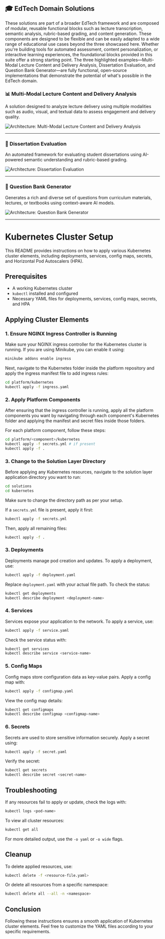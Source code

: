 ## 🎓 EdTech Domain Solutions

These solutions are part of a broader EdTech framework and are composed of modular, reusable functional blocks such as lecture transcription, semantic analysis, rubric-based grading, and content generation. These components are designed to be flexible and can be easily adapted to a wide range of educational use cases beyond the three showcased here. Whether you're building tools for automated assessment, content personalization, or interactive learning experiences, the foundational blocks provided in this suite offer a strong starting point. The three highlighted examples—Multi-Modal Lecture Content and Delivery Analysis, Dissertation Evaluation, and Question Bank Generator—are fully functional, open-source implementations that demonstrate the potential of what's possible in the EdTech domain.

### 📊 Multi-Modal Lecture Content and Delivery Analysis

A solution designed to analyze lecture delivery using multiple modalities such as audio, visual, and textual data to assess engagement and delivery quality.

![Architecture: Multi-Modal Lecture Content and Delivery Analysis](docs/afe.png)

---

### 📝 Dissertation Evaluation

An automated framework for evaluating student dissertations using AI-powered semantic understanding and rubric-based grading.

![Architecture: Dissertation Evaluation](docs/da.png)

---

### 🧠 Question Bank Generator

Generates a rich and diverse set of questions from curriculum materials, lectures, or textbooks using context-aware AI models.

![Architecture: Question Bank Generator](docs/qbg.png)

---

# Kubernetes Cluster Setup

This README provides instructions on how to apply various Kubernetes cluster elements, including deployments, services, config maps, secrets, and Horizontal Pod Autoscalers (HPA).

## Prerequisites

- A working Kubernetes cluster
- `kubectl` installed and configured
- Necessary YAML files for deployments, services, config maps, secrets, and HPA

## Applying Cluster Elements

### 1. Ensure NGINX Ingress Controller is Running
Make sure your NGINX ingress controller for the Kubernetes cluster is running. If you are using Minikube, you can enable it using:

```bash
minikube addons enable ingress
```

Next, navigate to the Kubernetes folder inside the platform repository and apply the ingress manifest file to add ingress rules:

```bash
cd platform/kubernetes
kubectl apply -f ingress.yaml
```

### 2. Apply Platform Components
After ensuring that the ingress controller is running, apply all the platform components you want by navigating through each component's Kubernetes folder and applying the manifest and secret files inside those folders.

For each platform component, follow these steps:

```bash
cd platform/<component>/kubernetes
kubectl apply -f secrets.yml # if present
kubectl apply -f .
```

### 3. Change to the Solution Layer Directory
Before applying any Kubernetes resources, navigate to the solution layer application directory you want to run:

```bash
cd solutions
cd kubernetes
```

Make sure to change the directory path as per your setup.

If a `secrets.yml` file is present, apply it first:

```bash
kubectl apply -f secrets.yml
```

Then, apply all remaining files:

```bash
kubectl apply -f .
```

### 3. Deployments
Deployments manage pod creation and updates. To apply a deployment, use:

```bash
kubectl apply -f deployment.yaml
```

Replace `deployment.yaml` with your actual file path. To check the status:

```bash
kubectl get deployments
kubectl describe deployment <deployment-name>
```

### 4. Services
Services expose your application to the network. To apply a service, use:

```bash
kubectl apply -f service.yaml
```

Check the service status with:

```bash
kubectl get services
kubectl describe service <service-name>
```

### 5. Config Maps
Config maps store configuration data as key-value pairs. Apply a config map with:

```bash
kubectl apply -f configmap.yaml
```

View the config map details:

```bash
kubectl get configmaps
kubectl describe configmap <configmap-name>
```

### 6. Secrets
Secrets are used to store sensitive information securely. Apply a secret using:

```bash
kubectl apply -f secret.yaml
```

Verify the secret:

```bash
kubectl get secrets
kubectl describe secret <secret-name>
```

## Troubleshooting
If any resources fail to apply or update, check the logs with:

```bash
kubectl logs <pod-name>
```

To view all cluster resources:

```bash
kubectl get all
```

For more detailed output, use the `-o yaml` or `-o wide` flags.

## Cleanup
To delete applied resources, use:

```bash
kubectl delete -f <resource-file.yaml>
```

Or delete all resources from a specific namespace:

```bash
kubectl delete all --all -n <namespace>
```

## Conclusion
Following these instructions ensures a smooth application of Kubernetes cluster elements. Feel free to customize the YAML files according to your specific requirements.

